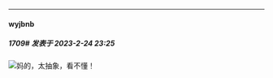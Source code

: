 
*****

####  wyjbnb  
##### 1709#       发表于 2023-2-24 23:25

<img src="https://static.saraba1st.com/image/smiley/face2017/067.png" referrerpolicy="no-referrer">妈的，太抽象，看不懂！


